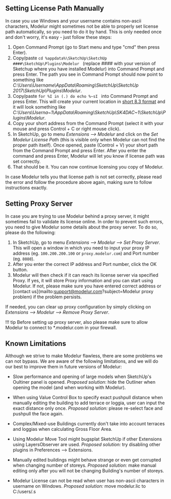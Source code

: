 Setting License Path Manually
-----------------------------
 
In case you use Windows and your username contains non-ascii characters, Modelur might sometimes not be able to properly set license path automatically, so you need to do it by hand. This is only needed once and don't worry, it's easy - just follow these steps:
  
1. Open Command Prompt (go to Start menu and type "cmd" then press Enter).
2. Copy/paste `cd %appdata%\SketchUp\SketchUp ####\SketchUp\Plugins\Modelur ` (replace _####_ with your version of Sketchup where you have installed Modelur) into Command Prompt and press Enter. The path you see in Command Prompt should now point to something like _C:\Users\Username\AppData\Roaming\SketchUp\SketchUp 2017\SketchUp\Plugins\Modelur_.
3. Copy/paste `for %I in (.) do echo %~sI ` into Command Prompt and press Enter. This will create your current location in <a href="https://en.wikipedia.org/wiki/8.3_filename" target="_blank">short 8.3 format</a> and it will look something like _C:\Users\Userna~1\AppData\Roaming\SketchUp\SK4DAC~1\SketchUp\Plugins\Modelur_.
4. Copy your short address from the Command Prompt (select it with your mouse and press Control + C or right mouse click).
5. In SketchUp, go to menu _Extensions --> Modelur_ and click on the *Set Modelur License Pat*h (this is visible only when Modelur can not find the proper path itself). Once opened, paste (Control + V) your short path from the Command Prompt and press Enter. After you enter the command and press Enter, Modelur will let you know if license path was set correctly.
6. That should be it. You can now continue licensing you copy of Modelur.
  
In case Modelur tells you that license path is not set correctly, please read the error and follow the procedure above again, making sure to follow instructions exactly.
 
Setting Proxy Server
--------------------

In case you are trying to use Modelur behind a proxy server, it might sometimes fail to validate its license online. In order to prevent such errors, you need to give Modelur some details about the proxy server. To do so, please do the following:
  
1. In SketchUp, go to menu _Extensions --> Modelur --> Set Proxy Server_. This will open a window in which you need to input your proxy IP address (eg. `100.200.200.100` or `proxy.modelur.com`) and Port number (eg. `8080`).
2. After you enter the correct IP address and Port number, click the OK button.
3. Modelur will then check if it can reach its license server via specified Proxy. If yes, it will store Proxy information and you can start using Modelur. If not, please make sure you have entered correct address or [contact us](mailto:support@modelur.com?subject=Modelur proxy problem) if the problem persists.

If needed, you can clear up proxy configuration by simply clicking on _Extensions --> Modelur --> Remove Proxy Server_.

!!! tip
    Before setting up proxy server, also please make sure to allow Modelur to connect to *.modelur.com in your firewall.

Known Limitations
-----------------

Although we strive to make Modelur flawless, there are some problems we can not bypass. We are aware of the following limitations, and we will do our best to improve them in future versions of Modelur:

 - Slow performance and opening of large models when SketchUp's Oultiner panel is opened. *Proposed solution*: hide the Outliner when opening the model (and when working with Modelur).
 
 - When using Value Control Box to specify exact pushpull distance when manually editing the building to add terrace or loggia, user can input the exact distance only once. *Proposed solution:* please re-select face and pushpull the face again.
 
 - Complex/Mixed-use Buildings currently don't take into account terraces and loggias when calculating Gross Floor Area.
 
 - Using Modelur Move Tool might bugsplat SketchUp if other Extensions using LayersObserver are used. *Proposed solution:* try disabling other plugins in Preferences --> Extensions.
 
 - Manually edited buildings might behave strange or even get corrupted when changing number of storeys. *Proposed solution:* make manual editing only after you will not be changing Building's number of storeys.
 
 - Modelur License can not be read when user has non-ascii characters in username on Windows. *Proposed solution:* move modelur.lic to C:/users/.s